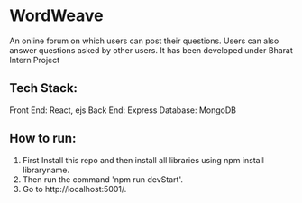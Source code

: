 # WordWeave
An online forum on which users can post their questions. Users can also answer questions asked by other users. It has been developed under Bharat Intern Project
## Tech Stack:
Front End: React, ejs
Back End: Express
Database: MongoDB

## How to run:
1) First Install this repo and then install all libraries using npm install libraryname.
2) Then run the command 'npm run devStart'.
3) Go to http://localhost:5001/.
